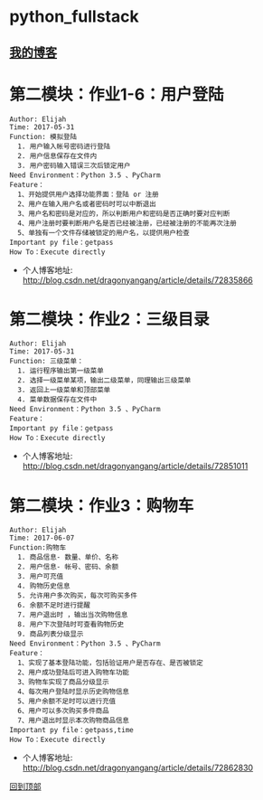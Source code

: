 # python_fullstack
## [我的博客](http://blog.csdn.net/dragonyangang "我的博客")

# 第二模块：作业1-6：用户登陆
  
    Author: Elijah
    Time: 2017-05-31
    Function: 模拟登陆
      1. 用户输入帐号密码进行登陆
      2. 用户信息保存在文件内
      3. 用户密码输入错误三次后锁定用户
    Need Environment：Python 3.5 、PyCharm
    Feature：
      1、开始提供用户选择功能界面：登陆 or 注册
      2、用户在输入用户名或者密码时可以中断退出
      3、用户名和密码是对应的，所以判断用户和密码是否正确时要对应判断
      4、用户注册时要判断用户名是否已经被注册，已经被注册的不能再次注册
      5、单独有一个文件存储被锁定的用户名，以提供用户检查
    Important py file：getpass
    How To：Execute directly

- 个人博客地址: http://blog.csdn.net/dragonyangang/article/details/72835866

# 第二模块：作业2：三级目录

    Author: Elijah
    Time: 2017-05-31
    Function: 三级菜单：
      1. 运行程序输出第一级菜单
      2. 选择一级菜单某项，输出二级菜单，同理输出三级菜单
      3. 返回上一级菜单和顶部菜单
      4. 菜单数据保存在文件中
    Need Environment：Python 3.5 、PyCharm
    Feature：
    Important py file：getpass
    How To：Execute directly
    
- 个人博客地址: http://blog.csdn.net/dragonyangang/article/details/72851011

# 第二模块：作业3：购物车

    Author: Elijah
    Time: 2017-06-07
    Function:购物车
      1. 商品信息- 数量、单价、名称
      2. 用户信息- 帐号、密码、余额
      3. 用户可充值
      4. 购物历史信息
      5. 允许用户多次购买，每次可购买多件
      6. 余额不足时进行提醒
      7. 用户退出时 ，输出当次购物信息
      8. 用户下次登陆时可查看购物历史
      9. 商品列表分级显示
    Need Environment：Python 3.5 、PyCharm
    Feature：
      1、实现了基本登陆功能，包括验证用户是否存在、是否被锁定
      2、用户成功登陆后可进入购物车功能
      3、购物车实现了商品分级显示
      4、每次用户登陆时显示历史购物信息
      5、用户余额不足时可以进行充值
      6、用户可以多次购买多件商品
      7、用户退出时显示本次购物商品信息
    Important py file：getpass,time
    How To：Execute directly
    
- 个人博客地址: http://blog.csdn.net/dragonyangang/article/details/72862830




[回到顶部](#readme)
